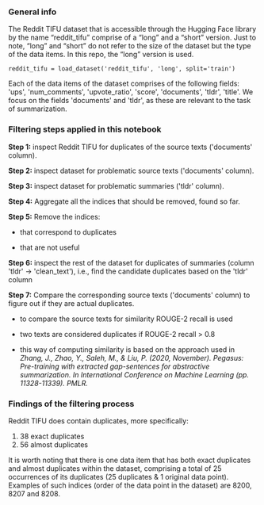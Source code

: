 ### General info

The Reddit TIFU dataset that is accessible through the Hugging Face library by the name “reddit_tifu” comprise of a “long” and a “short” version. Just to note, “long” and “short” do not refer to the size of the dataset but the type of the data items. In this repo, the “long” version is used.

    reddit_tifu = load_dataset('reddit_tifu', 'long', split='train')

Each of the data items of the dataset comprises of the following fields: 'ups', 'num_comments', 'upvote_ratio', 'score', 'documents', 'tldr', 'title'.
We focus on the fields 'documents' and 'tldr', as these are relevant to the task of summarization.



### Filtering steps applied in this notebook


**Step 1:** inspect Reddit TIFU for duplicates of the source texts ('documents' column).

**Step 2:** inspect dataset for problematic source texts ('documents' column).

**Step 3:** inspect dataset for problematic summaries ('tldr' column).

**Step 4:** Aggregate all the indices that should be removed, found so far.

**Step 5:** Remove the indices:

  * that correspond to duplicates
    
  * that are not useful

**Step 6:**  inspect the rest of the dataset for duplicates of summaries (column 'tldr' -> 'clean_text'), i.e., find the candidate duplicates based on the 'tldr' column

**Step 7:**  Compare the corresponding source texts ('documents' column) to figure out if they are actual duplicates.

  * to compare the source texts for similarity ROUGE-2 recall is used

  * two texts are considered duplicates if ROUGE-2 recall > 0.8 
    
  * this way of computing similarity is based on the approach used in *Zhang, J., Zhao, Y., Saleh, M., & Liu, P. (2020, November). Pegasus: Pre-training with extracted gap-sentences for abstractive summarization. In International Conference on Machine Learning (pp. 11328-11339). PMLR.*


    
### Findings of the filtering process


Reddit TIFU does contain duplicates, more specifically:
1. 38 exact duplicates
2. 56 almost duplicates

It is worth noting that there is one data item that has both exact duplicates and almost duplicates within the dataset, comprising a total of 25 occurrences of its duplicates (25 duplicates & 1 original data point). Examples of such indices (order of the data point in the dataset) are 8200, 8207 and 8208.
 
